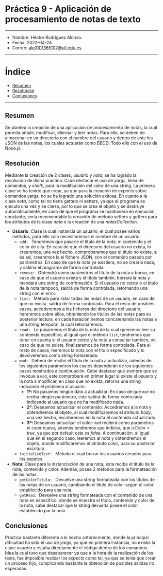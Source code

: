 # Práctica 9 - Aplicación de procesamiento de notas de texto
* * * 

* Nombre: Héctor Rodríguez Alonso.
* Fecha: 2022-04-24.
* Correo: alu0101365107@ull.edu.es.

* * *
# Índice  
* [Resumen](#resumen)
* [Resolución](#resolución)
* [Conlusiones](#conclusiones) 


* * *
## Resumen  
Se plantea la creación de una aplicación de procesamiento de notas, la cual permita añadir, modificar, eliminar y leer notas. Para ello, se deben de almacenar en un directorio con el nombre del usuario y dentro de este los JSON de las notas, los cuales actuarán como BBDD. Todo ello con el uso de Node.js.
## Resolución  
Mediante la creación de 2 clases, _usuario_ y _nota_, se ha logrado la resolución de dicha práctica. Cabe destacar el uso de _yargs_, línea de comandos, y _chalk_, para la modifcación del color de una string. La primera clase se ha tenido que crear, ya que para la creación de expects sobre comandos yargs, no se ha logrado una solución exitosa. En cuanto a la clase _nota_, como tal no tiene getters ni setters, ya que el programa se ejecuta una vez y se cierra, por lo que se crea el objeto y se destruye automáticamente, en caso de que el programa se mantuviera en ejecución constante, sería recomendable la creación de método setters y getters para los atributos de la clase _nota_ o la creación de una _notasCollection_.
  * __Usuario__: Clase la cual instancia un usuario, el cual posee varios métodos, para ello sólo necesitaremos el nombre de un usuario.
    * `add: ` Tendremos que pasarle el título de la nota, el contenido y el color de ella. En caso de que el directorio del usuario no exista, lo crearemos, una vez hecho, comprobaremos que el título no exista, si es así, crearemos la el fichero JSON, con el contenido pasado por parámetros. En caso de que la nota ya existiera, no se crearía nada, y saldría el programa de forma controlada.
    * `remove: ` Obtendrá como parámetros el título de la nota a borrar, en caso de que el usuario exista y el título también, borrará la nota y mandará una string de confirmación. Si el usuario no existe o el título de la nota tampoco, saldrá de forma controlada, retornando una string con el error.
    * `list: ` Método para listar todas las notas de un usuario, en caso de que no exista, saldrá de forma controlada. Para el resto de posibles casos, accederemos a los ficheros del directorio del usuario, iteraremos sobre ellos, obteniendo los títulos de las notas para su posterior lectura, en cada iteración iremos concatenando las notas a una string temporal, la cual retornaremos.
    * `read: ` Le pasaremos el título de la nota de la cual queremos leer su contenido específico, al igual que el método `list`, tendremos que tener en cuenta si el usuario existe y la nota a consultar también, en caso de que no exista, finalizaremos de forma controlada. Para el resto de casos, leeremos la nota con el título específicado y lo devolveremos como string formateada. 
    * `mod: ` Deberá de recibir el título de la nota a actualizar, además de los siguientes parámetros los cuales dependerán de los siguientes casos mostrados a continuación. Cabe destacar que siempre que se invoque a `mod`, este comprobará en primer lugar si existe el usuario y la nota a modificar, en caso que no exista, retorna una string indicando el problema al usuario.    
      * __1º:__ No pasamos ningún dato a actualizar: En caso de que `mod` no reciba ningún parámetro, este saldrá de forma controlada indicando al usuario que no ha modificado nada.
      * __2º:__ Deseamos actualizar el contenido: Accedremos a la nota y obtendremos el objeto, al cual modificaremos el atributo _body_, una vez hecho, escribiremos en la nota el contenido actualizado.
      * __3º:__ Deseamos actualizar el color: `mod` recibirá como parámetros el _color_ nuevo, además tendremos que indiciar, que _isColor = true_, ya que por default este es _false_. A continuación, al igual que en el segundo caso, leeremos al nota y obtendremos el objeto, donde modificaremos el atributo _color_, para su posterior escritura.
    * `initializeTest: ` Método el cual borrar los usuarios creados para los expetcs.
  * __Nota__: Clase para la instanciación de una nota, esta recibe el título de la nota, contenido y color. Además, posee 2 métodos para la formateación de las notas:
    * `getColorTitulo: ` Devuelve una string formateada con los títulos de las notas de un usuario, cambiando el título de color según el color establecido para esa nota.
    * `getRead: `Devuelve una string formateada con el contenido de una nota en específico, donde se muestra el título, contenido y color de la nota, cabe destacar que la string devuelta posee el color establecido por la nota
## Conclusiones  
Práctica bastante diferente a lo hecho anteriormente, donde la principal dificultad ha sido el uso de _yargs_, ya que en primera instancia, no existía la clase _usuario_ y estaba directamente el código dentro de los comandos. Idea la cual tuvo que desaparecer ya que a la hora de la realización de los tests, fue imposible realizar los expects como tal, ya que se tenía que crear un proceso hijo, complicando bastante la obtención de posibles salidas no esperadas.
